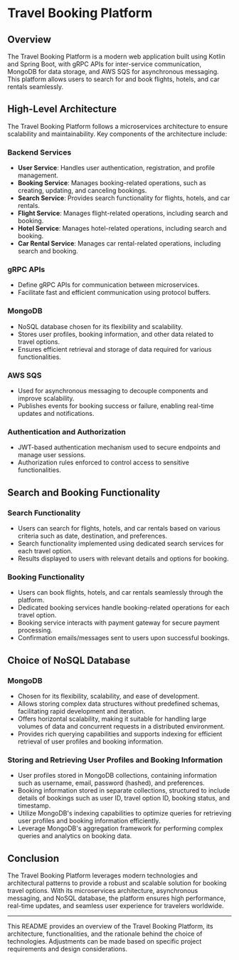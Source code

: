 # Travel Booking Platform

## Overview

The Travel Booking Platform is a modern web application built using Kotlin and Spring Boot, with gRPC APIs for inter-service communication, MongoDB for data storage, and AWS SQS for asynchronous messaging. This platform allows users to search for and book flights, hotels, and car rentals seamlessly.

## High-Level Architecture

The Travel Booking Platform follows a microservices architecture to ensure scalability and maintainability. Key components of the architecture include:

### Backend Services

- **User Service**: Handles user authentication, registration, and profile management.
- **Booking Service**: Manages booking-related operations, such as creating, updating, and canceling bookings.
- **Search Service**: Provides search functionality for flights, hotels, and car rentals.
- **Flight Service**: Manages flight-related operations, including search and booking.
- **Hotel Service**: Manages hotel-related operations, including search and booking.
- **Car Rental Service**: Manages car rental-related operations, including search and booking.

### gRPC APIs

- Define gRPC APIs for communication between microservices.
- Facilitate fast and efficient communication using protocol buffers.

### MongoDB

- NoSQL database chosen for its flexibility and scalability.
- Stores user profiles, booking information, and other data related to travel options.
- Ensures efficient retrieval and storage of data required for various functionalities.

### AWS SQS

- Used for asynchronous messaging to decouple components and improve scalability.
- Publishes events for booking success or failure, enabling real-time updates and notifications.

### Authentication and Authorization

- JWT-based authentication mechanism used to secure endpoints and manage user sessions.
- Authorization rules enforced to control access to sensitive functionalities.

## Search and Booking Functionality

### Search Functionality

- Users can search for flights, hotels, and car rentals based on various criteria such as date, destination, and preferences.
- Search functionality implemented using dedicated search services for each travel option.
- Results displayed to users with relevant details and options for booking.

### Booking Functionality

- Users can book flights, hotels, and car rentals seamlessly through the platform.
- Dedicated booking services handle booking-related operations for each travel option.
- Booking service interacts with payment gateway for secure payment processing.
- Confirmation emails/messages sent to users upon successful bookings.

## Choice of NoSQL Database

### MongoDB

- Chosen for its flexibility, scalability, and ease of development.
- Allows storing complex data structures without predefined schemas, facilitating rapid development and iteration.
- Offers horizontal scalability, making it suitable for handling large volumes of data and concurrent requests in a distributed environment.
- Provides rich querying capabilities and supports indexing for efficient retrieval of user profiles and booking information.

### Storing and Retrieving User Profiles and Booking Information

- User profiles stored in MongoDB collections, containing information such as username, email, password (hashed), and preferences.
- Booking information stored in separate collections, structured to include details of bookings such as user ID, travel option ID, booking status, and timestamp.
- Utilize MongoDB's indexing capabilities to optimize queries for retrieving user profiles and booking information efficiently.
- Leverage MongoDB's aggregation framework for performing complex queries and analytics on booking data.

## Conclusion

The Travel Booking Platform leverages modern technologies and architectural patterns to provide a robust and scalable solution for booking travel options. With its microservices architecture, asynchronous messaging, and NoSQL database, the platform ensures high performance, real-time updates, and seamless user experience for travelers worldwide.

---

This README provides an overview of the Travel Booking Platform, its architecture, functionalities, and the rationale behind the choice of technologies. Adjustments can be made based on specific project requirements and design considerations.
